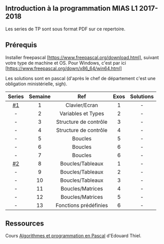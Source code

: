## Introduction à la programmation MIAS L1 2017-2018

Les series de TP sont sous format PDF sur ce repertoire.

## Prérequis

Installer freepascal [https://www.freepascal.org/download.html], suivant votre type de machine et OS. 
Pour Windows, c'est par ici [https://www.freepascal.org/down/x86_64/win64.html]

Les solutions sont en pascal (d'après le chef de département c'est une obligation ministérielle, sigh).


| Series| Semaine | Ref | Exos | Solutions |
| :---: | :---: | :---: | :---: | :---: | 
| [#1](./series/1.pdf) | 1 | Clavier/Ecran | 1 | - |
| - | 2 | Variables et Types | 2 | - |
| - | 3 | Structure de contrôle | 3 | - |
| - | 4 | Structure de contrôle | 4 | - |
| - | 5 | Boucles | 5 | - |
| - | 6 | Boucles | 6 | - |
| - | 7 | Boucles | 6 |	- |
| [#2](./series/2.pdf) | 8 | Boucles/Tableaux | 1 | - |
| - | 9 | Boucles/Tableaux | 2 | - |
| - | 10 | Boucles/Tableaux | 3 | - |
| - | 11 | Boucles/Matrices | 4 | - |
| - | 12 | Boucles/Matrices | 5 | - |
| - | 13 | Fonctions prédéfinies| 6 | - |

## Ressources
Cours [Algorithmes et programmation en Pascal](https://pageperso.lif.univ-mrs.fr/~edouard.thiel/ens/pascal/cours-mass.pdf) d'Edouard Thiel.
